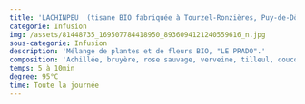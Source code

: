 ```yaml
---
title: 'LACHINPEU  (tisane BIO fabriquée à Tourzel-Ronzières, Puy-de-Dôme)'
categorie: Infusion
img: /assets/81448735_169507784418950_8936094121240559616_n.jpg
sous-categorie: Infusion
description: 'Mélange de plantes et de fleurs BIO, "LE PRADO".'
composition: 'Achillée, bruyère, rose sauvage, verveine, tilleul, coucou, hysope, noisetier.'
temps: 5 à 10min
degree: 95°C
time: Toute la journée
---
```


